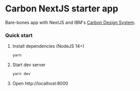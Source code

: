 # Carbon NextJS starter app

Bare-bones app with NextJS and IBM's [Carbon Design System]().

### Quick start

1. Install dependencies (NodeJS 14+)
   ```sh
   yarn
   ```
1. Start dev server
   ```sh
   yarn dev
   ```
1. Open http://localhost:8000
